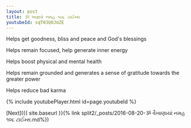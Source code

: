 ```yaml
---
layout: post
title: ૐ ભણાવે નમહ ૧૦૮ ટાઈમ્સ
youtubeId: sqT03Q0JmZE
---
```

 
 
Helps get goodness, bliss and peace and God's blessings
 
Helps remain focused, help generate inner energy 
 
Helps boost physical and mental health 
 
Helps remain grounded and generates a sense of gratitude towards the greater power 
 
Helps reduce bad karma
 
 
 
 


{% include youtubePlayer.html id=page.youtubeId %}
 
[Next]({{ site.baseurl }}{% link  split2/_posts/2016-08-20-ૐ વૈખાણાયાં નમહ ૧૦૮ ટાઈમ્સ.md%})
 
